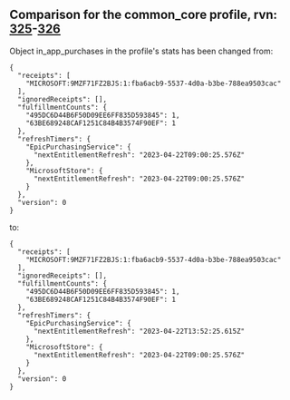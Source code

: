 ## Comparison for the common_core profile, rvn: [325](https://github.com/PRO100KatYT/FortniteProfileRevisions/tree/main/profiles/common_core/325%20common_core.json)-[326](https://github.com/PRO100KatYT/FortniteProfileRevisions/tree/main/profiles/common_core/326%20common_core.json)

Object in_app_purchases in the profile's stats has been changed from:

```
{
  "receipts": [
    "MICROSOFT:9MZF71FZ2BJS:1:fba6acb9-5537-4d0a-b3be-788ea9503cac"
  ],
  "ignoredReceipts": [],
  "fulfillmentCounts": {
    "495DC6D44B6F50D09EE6FF835D593845": 1,
    "63BE689248CAF1251C84B4B3574F90EF": 1
  },
  "refreshTimers": {
    "EpicPurchasingService": {
      "nextEntitlementRefresh": "2023-04-22T09:00:25.576Z"
    },
    "MicrosoftStore": {
      "nextEntitlementRefresh": "2023-04-22T09:00:25.576Z"
    }
  },
  "version": 0
}
```

to:

```
{
  "receipts": [
    "MICROSOFT:9MZF71FZ2BJS:1:fba6acb9-5537-4d0a-b3be-788ea9503cac"
  ],
  "ignoredReceipts": [],
  "fulfillmentCounts": {
    "495DC6D44B6F50D09EE6FF835D593845": 1,
    "63BE689248CAF1251C84B4B3574F90EF": 1
  },
  "refreshTimers": {
    "EpicPurchasingService": {
      "nextEntitlementRefresh": "2023-04-22T13:52:25.615Z"
    },
    "MicrosoftStore": {
      "nextEntitlementRefresh": "2023-04-22T09:00:25.576Z"
    }
  },
  "version": 0
}
```

<br><br>
